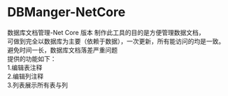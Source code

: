 # DBManger-NetCore
数据库文档管理-Net Core 版本
制作此工具的目的是方便管理数据文档，<br/>
可做到完全以数据库为主要（依赖于数据），一次更新，所有能访问的均是一致。<br/>
避免时间一长，数据库文档落差严重问题<br/>
提供的功能如下：<br/>
1.编辑表注释<br/>
2.编辑列注释<br/>
3.列表展示所有表与列<br/>
